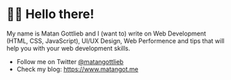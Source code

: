 # 👋🏻 Hello there!

My name is Matan Gottlieb and I (want to) write on Web Development (HTML, CSS, JavaScript), UI/UX Design, Web Performence and tips that will help you with your web development skills.

- Follow me on Twitter [@matangottlieb](https://twitter.com/matangottlieb)
- Check my blog: https://www.matangot.me
